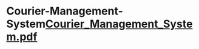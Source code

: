 # Courier-Management-System[Courier_Management_System.pdf](https://github.com/ashutosh-2024/Courier-Management-System/files/8833017/Courier_Management_System.pdf)
